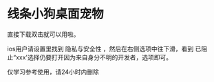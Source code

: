 # 线条小狗桌面宠物

直接下载双击就可以用啦。

ios用户请设置里找到 隐私与安全性 ，然后在右侧选项中往下滑，看到 已阻止“xxx'选择仍要打开因为来自身分不明的开发者，选项即可。

仅学习参考使用，请24小时内删除
